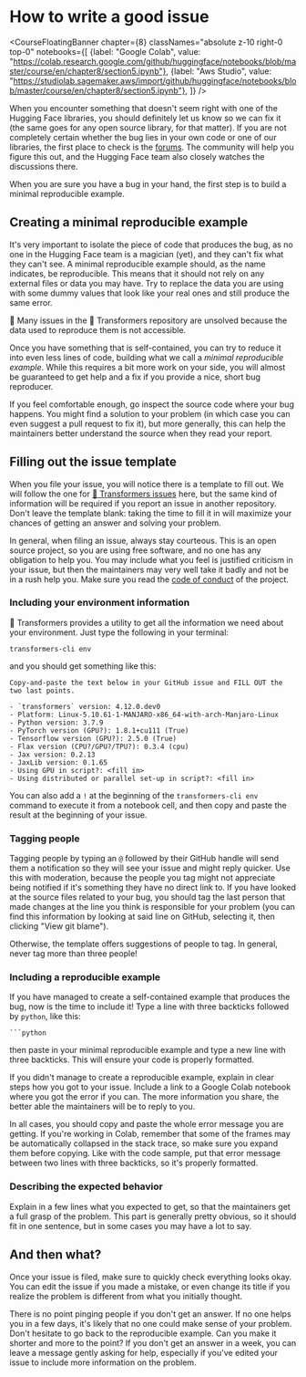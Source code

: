 # How to write a good issue

<CourseFloatingBanner chapter={8}
  classNames="absolute z-10 right-0 top-0"
  notebooks={[
    {label: "Google Colab", value: "https://colab.research.google.com/github/huggingface/notebooks/blob/master/course/en/chapter8/section5.ipynb"},
    {label: "Aws Studio", value: "https://studiolab.sagemaker.aws/import/github/huggingface/notebooks/blob/master/course/en/chapter8/section5.ipynb"},
]} />

When you encounter something that doesn't seem right with one of the Hugging Face libraries, you should definitely let us know so we can fix it (the same goes for any open source library, for that matter). If you are not completely certain whether the bug lies in your own code or one of our libraries, the first place to check is the [forums](https://discuss.huggingface.co/). The community will help you figure this out, and the Hugging Face team also closely watches the discussions there.

<Youtube id="_PAli-V4wj0"/>

When you are sure you have a bug in your hand, the first step is to build a minimal reproducible example.

## Creating a minimal reproducible example

It's very important to isolate the piece of code that produces the bug, as no one in the Hugging Face team is a magician (yet), and they can't fix what they can't see. A minimal reproducible example should, as the name indicates, be reproducible. This means that it should not rely on any external files or data you may have. Try to replace the data you are using with some dummy values that look like your real ones and still produce the same error.

<Tip>

🚨 Many issues in the 🤗 Transformers repository are unsolved because the data used to reproduce them is not accessible.

</Tip>

Once you have something that is self-contained, you can try to reduce it into even less lines of code, building what we call a _minimal reproducible example_. While this requires a bit more work on your side, you will almost be guaranteed to get help and a fix if you provide a nice, short bug reproducer.

If you feel comfortable enough, go inspect the source code where your bug happens. You might find a solution to your problem (in which case you can even suggest a pull request to fix it), but more generally, this can help the maintainers better understand the source when they read your report.

## Filling out the issue template

When you file your issue, you will notice there is a template to fill out. We will follow the one for [🤗 Transformers issues](https://github.com/huggingface/transformers/issues/new/choose) here, but the same kind of information will be required if you report an issue in another repository. Don't leave the template blank: taking the time to fill it in will maximize your chances of getting an answer and solving your problem.

In general, when filing an issue, always stay courteous. This is an open source project, so you are using free software, and no one has any obligation to help you. You may include what you feel is justified criticism in your issue, but then the maintainers may very well take it badly and not be in a rush help you. Make sure you read the [code of conduct](https://github.com/huggingface/transformers/blob/master/CODE_OF_CONDUCT.md) of the project.

### Including your environment information

🤗 Transformers provides a utility to get all the information we need about your environment. Just type the following in your terminal:

```
transformers-cli env
```

and you should get something like this:

```out
Copy-and-paste the text below in your GitHub issue and FILL OUT the two last points.

- `transformers` version: 4.12.0.dev0
- Platform: Linux-5.10.61-1-MANJARO-x86_64-with-arch-Manjaro-Linux
- Python version: 3.7.9
- PyTorch version (GPU?): 1.8.1+cu111 (True)
- Tensorflow version (GPU?): 2.5.0 (True)
- Flax version (CPU?/GPU?/TPU?): 0.3.4 (cpu)
- Jax version: 0.2.13
- JaxLib version: 0.1.65
- Using GPU in script?: <fill in>
- Using distributed or parallel set-up in script?: <fill in>
```

You can also add a `!` at the beginning of the `transformers-cli env` command to execute it from a notebook cell, and then copy and paste the result at the beginning of your issue.

### Tagging people

Tagging people by typing an `@` followed by their GitHub handle will send them a notification so they will see your issue and might reply quicker. Use this with moderation, because the people you tag might not appreciate being notified if it's something they have no direct link to. If you have looked at the source files related to your bug, you should tag the last person that made changes at the line you think is responsible for your problem (you can find this information by looking at said line on GitHub, selecting it, then clicking "View git blame").

Otherwise, the template offers suggestions of people to tag. In general, never tag more than three people!

### Including a reproducible example

If you have managed to create a self-contained example that produces the bug, now is the time to include it! Type a line with three backticks followed by `python`, like this:

```
```python
```

then paste in your minimal reproducible example and type a new line with three backticks. This will ensure your code is properly formatted.

If you didn't manage to create a reproducible example, explain in clear steps how you got to your issue. Include a link to a Google Colab notebook where you got the error if you can. The more information you share, the better able the maintainers will be to reply to you.

In all cases, you should copy and paste the whole error message you are getting. If you're working in Colab, remember that some of the frames may be automatically collapsed in the stack trace, so make sure you expand them before copying. Like with the code sample, put that error message between two lines with three backticks, so it's properly formatted.

### Describing the expected behavior

Explain in a few lines what you expected to get, so that the maintainers get a full grasp of the problem. This part is generally pretty obvious, so it should fit in one sentence, but in some cases you may have a lot to say.

## And then what?

Once your issue is filed, make sure to quickly check everything looks okay. You can edit the issue if you made a mistake, or even change its title if you realize the problem is different from what you initially thought.

There is no point pinging people if you don't get an answer. If no one helps you in a few days, it's likely that no one could make sense of your problem. Don't hesitate to go back to the reproducible example. Can you make it shorter and more to the point? If you don't get an answer in a week, you can leave a message gently asking for help, especially if you've edited your issue to include more information on the problem.

